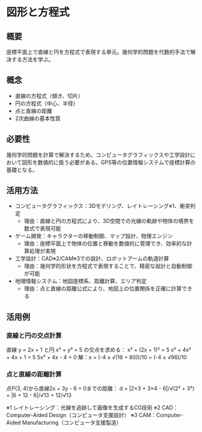 # 図形と方程式

## 概要
座標平面上で直線と円を方程式で表現する単元。幾何学的問題を代数的手法で解決する方法を学ぶ。

## 概念
- 直線の方程式（傾き、切片）
- 円の方程式（中心、半径）
- 点と直線の距離
- 2次曲線の基本性質

## 必要性
幾何学的問題を計算で解決するため。コンピュータグラフィックスや工学設計において図形を数値的に扱う必要がある。GPS等の位置情報システムで座標計算の基礎となる。

## 活用方法
- コンピュータグラフィックス：3Dモデリング、レイトレーシング※1、衝突判定
  - 理由：直線と円の方程式により、3D空間での光線の軌跡や物体の境界を数式で表現可能
- ゲーム開発：キャラクターの移動制御、マップ設計、物理エンジン
  - 理由：座標平面上で物体の位置と移動を数値的に管理でき、効率的な計算処理が実現
- 工学設計：CAD※2/CAM※3での設計、ロボットアームの軌道計算
  - 理由：幾何学的形状を方程式で表現することで、精密な設計と自動制御が可能
- 地理情報システム：地図座標系、距離計算、エリア判定
  - 理由：点と直線の距離公式により、地図上の位置関係を正確に計算できる

## 活用例
### 直線と円の交点計算
直線 y = 2x + 1 と円 x² + y² = 5 の交点を求める：
x² + (2x + 1)² = 5
x² + 4x² + 4x + 1 = 5
5x² + 4x - 4 = 0
解：x = (-4 ± √(16 + 80))/10 = (-4 ± √96)/10

### 点と直線の距離計算
点P(3, 4)から直線2x + 3y - 6 = 0までの距離：
d = |2×3 + 3×4 - 6|/√(2² + 3²) = |6 + 12 - 6|/√13 = 12/√13

※1 レイトレーシング：光線を追跡して画像を生成するCG技術
※2 CAD：Computer-Aided Design（コンピュータ支援設計）
※3 CAM：Computer-Aided Manufacturing（コンピュータ支援製造）